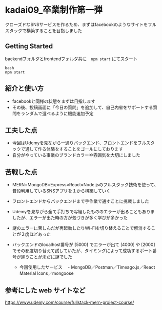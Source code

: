 # kadai09_卒業制作第一弾

クローズドなSNSサービスを作るため、まずはfacebookのようなサイトをフルスタックで構築することを目指しました

## Getting Started

backendフォルダとfrontendフォルダ共に　`npm start` にてスタート

```
bash
npm start
```

## 紹介と使い方

- facebookと同様の状態をまずは目指します
- その後、投稿画面に「今日の質問」を追加して、自己内省をサポートする質問をランダムで選べるように機能追加予定

## 工夫した点
 - 今回はUdemyを見ながら一通りバックエンド、フロントエンドをフルスタックで通して作る体験をすることをゴールにしております
 - 自分がやっている事業のブランドカラーや雰囲気を大切にしました
  
## 苦戦した点
- MERN=MongoDB×Express×React×Node.jsのフルスタック技術を使って、普段利用しているSNSアプリを１から構築していく
- フロントエンドからバックエンドまで手作業で通すことに挑戦しました
- Udemyを見ながら全て手打ちで写経したもののエラーが出ることもありましたが、エラーが出た時の方が気づきが多く学びが多かった
- 謎のエラーに苦しんだが再起動したりWi-Fiを切り替えることで解消することが２度ほどあった
- バックエンドのlocalhost番号が [5000] でエラーが出て [4000] や [2000] でその都度切り替えて試していたが、タイミングによって成功するポート番号が違うことが未だに謎でした

  - 今回使用したサービス
    　- MongoDB／Postman／Timeago.js／React Material Icons／mongoose

## 参考にした web サイトなど

https://www.udemy.com/course/fullstack-mern-project-course/


